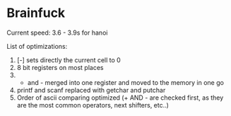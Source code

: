 # Brainfuck

Current speed: 3.6 - 3.9s for hanoi

List of optimizations:

1. [-] sets directly the current cell to 0
2. 8 bit registers on most places
3. + and - merged into one register and moved to the memory in one go
4. printf and scanf replaced with getchar and putchar
5. Order of ascii comparing optimized (+ AND - are checked first, as they are the most common operators, next shifters, etc..)


